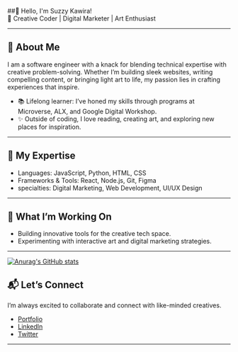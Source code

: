 
##👋 Hello, I'm Suzzy Kawira!
<br>
🎨 Creative Coder | Digital Marketer | Art Enthusiast

---

## 🚀 About Me  
I am a software engineer with a knack for blending technical expertise with creative problem-solving. Whether I’m building sleek websites, writing compelling content, or bringing light art to life, my passion lies in crafting experiences that inspire.  
 
- 📚 Lifelong learner: I’ve honed my skills through programs at Microverse, ALX, and Google Digital Workshop.  
- ✨ Outside of coding, I love reading, creating art, and exploring new places for inspiration.

---

## 🌟 My Expertise  
- Languages: JavaScript, Python, HTML, CSS  
- Frameworks & Tools: React, Node.js, Git, Figma  
- specialties: Digital Marketing, Web Development, UI/UX Design  

---

## 🔧 What I’m Working On  
- Building innovative tools for the creative tech space.    
- Experimenting with interactive art and digital marketing strategies.  

---

[![Anurag's GitHub stats](https://github-readme-stats.vercel.app/api?username=sueKK&show_icons=true&theme=synthwave)](https://github.com/anuraghazra/github-readme-stats)

## 📬 Let’s Connect  
I’m always excited to collaborate and connect with like-minded creatives.  

- [Portfolio](#)  
- [LinkedIn](https://www.linkedin.com/in/suzzy-kawira/)  
- [Twitter](https://x.com/Suzzy_k_)  

---
